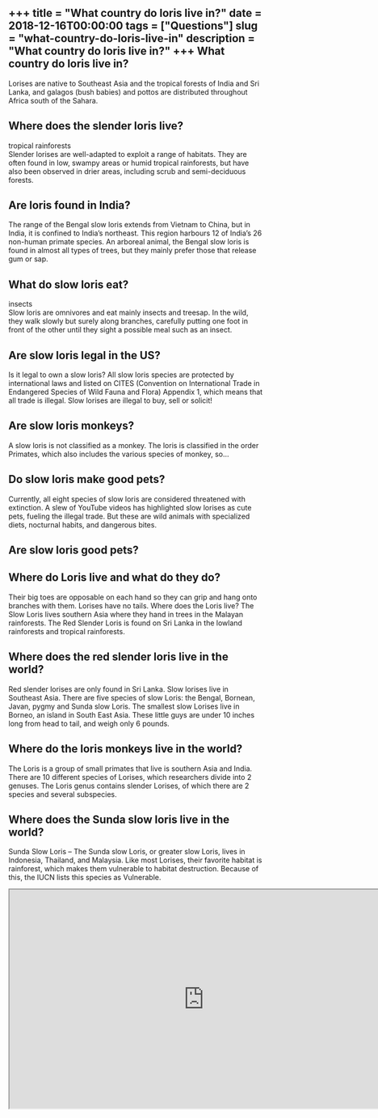 +++
title = "What country do loris live in?"
date = 2018-12-16T00:00:00
tags = ["Questions"]
slug = "what-country-do-loris-live-in"
description = "What country do loris live in?"
+++
What country do loris live in?
------------------------------

Lorises are native to Southeast Asia and the tropical forests of India and Sri Lanka, and galagos (bush babies) and pottos are distributed throughout Africa south of the Sahara.

Where does the slender loris live?
----------------------------------

tropical rainforests  
Slender lorises are well-adapted to exploit a range of habitats. They are often found in low, swampy areas or humid tropical rainforests, but have also been observed in drier areas, including scrub and semi-deciduous forests.

Are loris found in India?
-------------------------

The range of the Bengal slow loris extends from Vietnam to China, but in India, it is confined to India’s northeast. This region harbours 12 of India’s 26 non-human primate species. An arboreal animal, the Bengal slow loris is found in almost all types of trees, but they mainly prefer those that release gum or sap.

What do slow loris eat?
-----------------------

insects  
Slow loris are omnivores and eat mainly insects and treesap. In the wild, they walk slowly but surely along branches, carefully putting one foot in front of the other until they sight a possible meal such as an insect.

Are slow loris legal in the US?
-------------------------------

Is it legal to own a slow loris? All slow loris species are protected by international laws and listed on CITES (Convention on International Trade in Endangered Species of Wild Fauna and Flora) Appendix 1, which means that all trade is illegal. Slow lorises are illegal to buy, sell or solicit!

Are slow loris monkeys?
-----------------------

A slow loris is not classified as a monkey. The loris is classified in the order Primates, which also includes the various species of monkey, so…

Do slow loris make good pets?
-----------------------------

Currently, all eight species of slow loris are considered threatened with extinction. A slew of YouTube videos has highlighted slow lorises as cute pets, fueling the illegal trade. But these are wild animals with specialized diets, nocturnal habits, and dangerous bites.

Are slow loris good pets?
-------------------------

Where do Loris live and what do they do?
----------------------------------------

Their big toes are opposable on each hand so they can grip and hang onto branches with them. Lorises have no tails. Where does the Loris live? The Slow Loris lives southern Asia where they hand in trees in the Malayan rainforests. The Red Slender Loris is found on Sri Lanka in the lowland rainforests and tropical rainforests.

Where does the red slender loris live in the world?
---------------------------------------------------

Red slender lorises are only found in Sri Lanka. Slow lorises live in Southeast Asia. There are five species of slow Loris: the Bengal, Bornean, Javan, pygmy and Sunda slow Loris. The smallest slow Lorises live in Borneo, an island in South East Asia. These little guys are under 10 inches long from head to tail, and weigh only 6 pounds.

Where do the loris monkeys live in the world?
---------------------------------------------

The Loris is a group of small primates that live is southern Asia and India. There are 10 different species of Lorises, which researchers divide into 2 genuses. The Loris genus contains slender Lorises, of which there are 2 species and several subspecies.

Where does the Sunda slow loris live in the world?
--------------------------------------------------

Sunda Slow Loris – The Sunda slow Loris, or greater slow Loris, lives in Indonesia, Thailand, and Malaysia. Like most Lorises, their favorite habitat is rainforest, which makes them vulnerable to habitat destruction. Because of this, the IUCN lists this species as Vulnerable.

<iframe allow="accelerometer; autoplay; clipboard-write; encrypted-media; gyroscope; picture-in-picture" allowfullscreen="" class="__youtube_prefs__  epyt-is-override  no-lazyload" data-no-lazy="1" data-origheight="433" data-origwidth="770" data-skipgform_ajax_framebjll="" height="433" id="_ytid_83759" loading="lazy" src="https://www.youtube.com/embed/7-lYXBov5GE?enablejsapi=1&autoplay=0&cc_load_policy=0&cc_lang_pref=&iv_load_policy=1&loop=0&modestbranding=0&rel=1&fs=1&playsinline=0&autohide=2&theme=dark&color=red&controls=1&" title="YouTube player" width="770"></iframe>